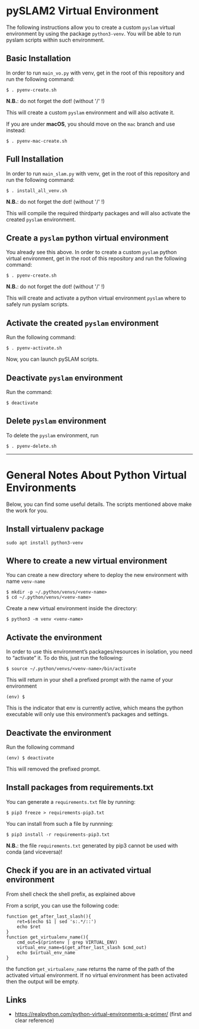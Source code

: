 # pySLAM2 Virtual Environment 

The following instructions allow you to create a custom `pyslam` virtual environment by using the package `python3-venv`. You will be able to run pyslam scripts within such environment. 

## Basic Installation 

In order to run `main_vo.py` with venv, get in the root of this repository and run the following command:
```
$ . pyenv-create.sh 
```
**N.B.**: do not forget the dot! (without '/' !)

This will create a custom `pyslam` environment and will also activate it.
 
If you are under **macOS**, you should move on the `mac` branch and use instead: 
```
$ . pyenv-mac-create.sh 
```

## Full Installation 

In order to run `main_slam.py` with venv, get in the root of this repository and run the following command:
```
$ . install_all_venv.sh  
```
**N.B.**: do not forget the dot! (without '/' !)

This will compile the required thirdparty packages and will also activate the created `pyslam` environment. 



## Create a `pyslam` python virtual environment 

You already see this above. In order to create a custom `pyslam` python virtual environment, get in the root of this repository and run the following command: 
```
$ . pyenv-create.sh 
```
**N.B.**: do not forget the dot! (without '/' !)

This will create and activate a python virtual environment `pyslam` where to safely run pyslam scripts. 

## Activate the created `pyslam` environment 

Run the following command: 
```
$ . pyenv-activate.sh 
```
Now, you can launch pySLAM scripts. 

## Deactivate `pyslam` environment 

Run the command: 
```
$ deactivate 
```

## Delete `pyslam` environment 

To delete the `pyslam` environment, run
```
$ . pyenv-delete.sh 
```


--- 
# General Notes About Python Virtual Environments 

Below, you can find some useful details. The scripts mentioned above make the work for you. 

## Install virtualenv package 

```
sudo apt install python3-venv
```

## Where to create a new virtual environment 

You can create a new directory where to deploy the new environment with name `venv-name`
```
$ mkdir -p ~/.python/venvs/<venv-name> 
$ cd ~/.python/venvs/<venv-name>
```
Create a new virtual environment inside the directory:
```
$ python3 -m venv <venv-name>
```

## Activate the environment 

In order to use this environment’s packages/resources in isolation, you need to “activate” it. To do this, just run the following:

```
$ source ~/.python/venvs/<venv-name>/bin/activate
```
This will return in your shell a prefixed prompt with the name of your environment
```
(env) $
```
This is the indicator that env is currently active, which means the python executable will only use this environment’s packages and settings.


## Deactivate the environment 

Run the following command 
```
(env) $ deactivate
```
This will removed the prefixed prompt. 

## Install packages from requirements.txt 

You can generate a `requirements.txt` file by running: 
```
$ pip3 freeze > requirements-pip3.txt 
``` 
You can install from such a file by runnning: 
```
$ pip3 install -r requirements-pip3.txt
```

**N.B.**: the file `requirements.txt` generated by pip3 cannot be used with conda (and viceversa)! 

## Check if you are in an activated virtual environment 

From shell check the shell prefix, as explained above 

From a script, you can use the following code:
```
function get_after_last_slash(){
    ret=$(echo $1 | sed 's:.*/::')
    echo $ret 
}
function get_virtualenv_name(){
    cmd_out=$(printenv | grep VIRTUAL_ENV)
    virtual_env_name=$(get_after_last_slash $cmd_out)
    echo $virtual_env_name
}
```
the function `get_virtualenv_name` returns the name of the path of the activated virtual environment. 
If no virtual environment has been activated then the output will be empty.  



## Links 

* https://realpython.com/python-virtual-environments-a-primer/  (first and clear reference)
